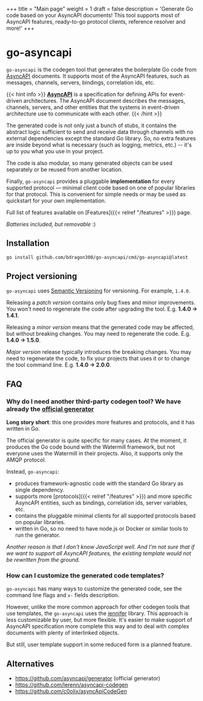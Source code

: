 +++
title = "Main page"
weight = 1
draft = false
description = 'Generate Go code based on your AsyncAPI documents! This tool supports most of AsyncAPI features, ready-to-go protocol clients, reference resolver and more!'
+++

# go-asyncapi

`go-asyncapi` is the codegen tool that generates the boilerplate Go code from [AsyncAPI](https://www.asyncapi.com/)
documents.
It supports most of the AsyncAPI features, such as messages, channels, servers, bindings, correlation ids, etc.

{{< hint info >}}
**[AsyncAPI](https://www.asyncapi.com/)** is a specification for defining APIs for event-driven architectures. The
AsyncAPI document describes the messages, channels, servers, and other entities that the systems in event-driven
architecture use to communicate with each other.
{{< /hint >}}

The generated code is not only just a bunch of stubs, it contains the abstract logic sufficient to send and 
receive data through channels with no external dependencies except the standard Go library.
So, no extra features are inside beyond what is necessary (such as logging, metrics, etc.) --
it's up to you what you use in your project.

The code is also modular, so many generated objects can be used separately or be reused from another location.

Finally, `go-asyncapi` provides a pluggable **implementation** for every supported protocol — minimal client code 
based on one of popular libraries for that protocol. This is convenient for simple needs or may be used as quickstart
for your own implementation.

Full list of features available on [Features]({{< relref "/features" >}}) page.

*Batteries included, but removable* :)

## Installation

```bash
go install github.com/bdragon300/go-asyncapi/cmd/go-asyncapi@latest
```

## Project versioning

`go-asyncapi` uses [Semantic Versioning](https://semver.org/) for versioning. For example, `1.4.0`.

Releasing a *patch version* contains only bug fixes and minor improvements. You won't need to regenerate the code after
upgrading the tool. E.g. **1.4.0 &rarr; 1.4.1**.

Releasing a *minor version* means that the generated code may be affected, but without breaking changes. You may need to
regenerate the code. E.g. **1.4.0 &rarr; 1.5.0**.

*Major version* release typically introduces the breaking changes. You may need to regenerate the code, to fix your 
projects that uses it or to change the tool command line. E.g. **1.4.0 &rarr; 2.0.0**.

## FAQ

### Why do I need another third-party codegen tool? We have already the [official generator](https://github.com/asyncapi/generator)

**Long story short**: this one provides more features and protocols, and it has written in Go.

The official generator is quite specific for many cases.
At the moment, it produces the Go code bound with the Watermill framework, but not everyone uses the Watermill in 
their projects.
Also, it supports only the AMQP protocol.

Instead, `go-asyncapi`:

* produces framework-agnostic code with the standard Go library as single dependency. 
* supports more
[protocols]({{< relref "/features" >}}) and more specific AsyncAPI entities, such as
bindings, correlation ids, server variables, etc.
* contains the pluggable minimal clients for all supported protocols based on popular libraries.
* written in Go, so no need to have node.js or Docker or similar tools to run the generator.

*Another reason is that I don't know JavaScript well. And I'm not sure that if we want to support all AsyncAPI features,
the existing template would not be rewritten from the ground.*

### How can I customize the generated code templates?

`go-asyncapi` has many ways to customize the generated code, see the command line flags and `x-` fields description.

However, unlike the more common approach for other codegen tools that use templates, the `go-asyncapi` uses the
[jennifer](https://github.com/dave/jennifer) library. This approach is less customizable by user, but more
flexible. It's easier to make support of AsyncAPI specification more complete this way and to deal with complex 
documents with plenty of interlinked objects.

But still, user template support in some reduced form is a planned feature.

## Alternatives

* https://github.com/asyncapi/generator (official generator)
* https://github.com/lerenn/asyncapi-codegen
* https://github.com/c0olix/asyncApiCodeGen
